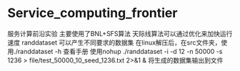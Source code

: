 # Service_computing_frontier
服务计算前沿实验
主要使用了BNL+SFS算法
天际线算法可以通过优化来加快运行速度
randdataset 可以产生不同要求的数据集
在linux解压后，在src文件夹，使用./randdataset -h 查看手册
使用nohup ./randdataset -i -d 12 -n 50000 -s 1236 > file/test_50000_10_seed_1236.txt 2>&1 &
将生成的数据集输出到文件